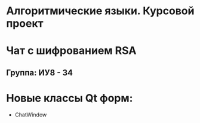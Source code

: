 # Алгоритмические языки. Курсовой проект
# Чат с шифрованием RSA
Группа: ИУ8 - 34
----------------------------------------
# Новые классы Qt форм:
- ChatWindow